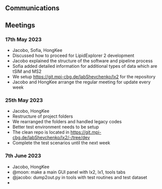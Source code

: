 Communications
--

## Meetings
### 17th May 2023
* Jacobo, Sofia, HongKee
* Discussed how to proceed for LipidExplorer 2 development
* Jacobo explained the structure of the software and pipeline process
* Sofia added detailed information for additional types of data which are tSIM and MS2
* We setup https://git.mpi-cbg.de/labShevchenko/lx2 for the repository
* Jacobo and HongKee arrange the regular meeting for update every week

### 25th May 2023
* Jacobo, HongKee
* Restructure of project folders
* We rearranged the folders and handled legacy codes
* Better test environment needs to be setup
* The clean repo is located in https://git.mpi-cbg.de/labShevchenko/lx2/-/tree/dev
* Complete the test scenarios until the next week


### 7th June 2023
* Jacobo, HongKee
* @moon: make a main GUI panel with lx2, lx1, tools tabs
* @jacobo: dump2out.py in tools with test routines and test dataset
* 
